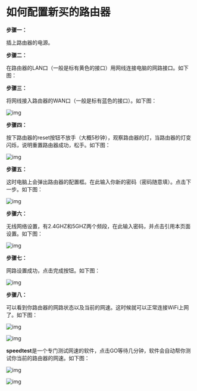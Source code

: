 # **如何配置新买的路由器**

**步骤一：**

插上路由器的电源。

**步骤二：**

在路由器的LAN口（一般是标有黄色的接口）用网线连接电脑的网路接口。如下图：

**步骤三：**

将网线接入路由器的WAN口（一般是标有蓝色的接口）。如下图：



![img](./assets/image-202111081438250567.png.png)

**步骤四：**

按下路由器的reset按钮不放手（大概5秒钟），观察路由器的灯，当路由器的灯变闪烁，说明重置路由器成功，松手。如下图：

![img](./assets/image-20211108134451673.png)



**步骤五：**

这时电脑上会弹出路由器的配置框。在此输入你新的密码（密码随意填）。点击下一步。如下图：

![img](./assets/image-20211108123251104.png)



**步骤六：**

无线网络设置，有2.4GHZ和5GHZ两个频段，在此输入密码，并点击引用本页面设置。如下图：

![img](./assets/image-20211108123318383.png)



**步骤七：**

网路设置成功，点击完成按钮。如下图：

![img](./assets/image-20211108122917662.png)

**步骤八：**

可以看到你路由器的网路状态以及当前的网速。这时候就可以正常连接WiFi上网了。如下图：

![img](./assets/image-20211108123409118.png)

![img](./assets/image-20211108123052824.png)



**speedtest**是一个专门测试网速的软件，点击GO等待几分钟，软件会自动帮你测试你当前的路由器的网速。如下图：

![img](./assets/image-20211108123148378.png)

![img](./assets/image-20211108123214528.png)